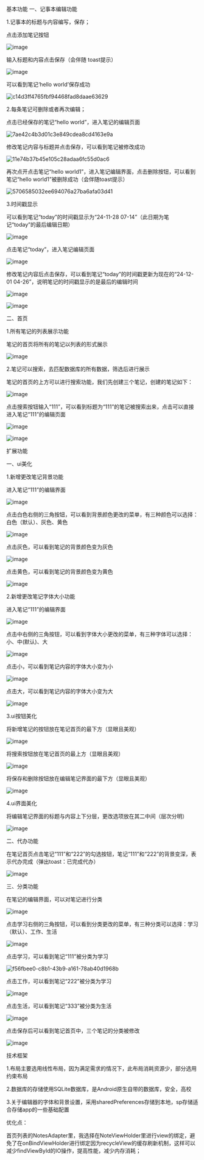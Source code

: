 基本功能
一、记事本编辑功能

1.记事本的标题与内容编写，保存；

点击添加笔记按钮

![image](https://github.com/user-attachments/assets/08ed1b02-2334-45ab-bbf0-2a9a4345c9b3)

输入标题和内容点击保存（会伴随 toast提示）

![image](https://github.com/user-attachments/assets/dd97deab-e3d2-4b38-90ee-c3dd27476ff0)

可以看到笔记‘hello world’保存成功

![c14d3ff4765fbf94468fad8daae63629](https://github.com/user-attachments/assets/1192cf98-1fb6-4a3b-872d-d8ca09cae8e4)

2.每条笔记可删除或者再次编辑；

点击已经保存的笔记“hello world”，进入笔记的编辑页面

![7ae42c4b3d01c3e849cdea8cd4163e9a](https://github.com/user-attachments/assets/7252abf9-bb3e-4254-b9f5-8a79d4c3c8cb)

修改笔记内容与标题并点击保存，可以看到笔记被修改成功

![11e74b37b45e105c28adaa6fc55d0ac6](https://github.com/user-attachments/assets/539ce0ce-2971-4efc-9452-b430f27baff2)

再次点开点击笔记“hello world1”，进入笔记编辑界面，点击删除按钮，可以看到笔记“hello world1”被删除成功（会伴随toast提示）

![5706585032ee694076a27ba6afa03d41](https://github.com/user-attachments/assets/278cd14a-181b-453b-8f5d-ba4ce5ecb456)

3.时间戳显示

可以看到笔记“today”的时间戳显示为“24-11-28 07-14”（此日期为笔记“today”的最后编辑日期）

![image](https://github.com/user-attachments/assets/c1ab2e1f-448b-44bc-b0e6-6cd5cc3e1e16)

点击笔记“today”，进入笔记编辑页面

![image](https://github.com/user-attachments/assets/3b63efb0-38c4-45bf-942a-fdf03903d0fa)

修改笔记内容后点击保存，可以看到笔记“today”的时间戳更新为现在的“24-12-01 04-26”，说明笔记的时间戳显示的是最后的编辑时间

![image](https://github.com/user-attachments/assets/dbbf357f-569c-456e-a884-79aa6af1bf20)

![image](https://github.com/user-attachments/assets/a8f39bd6-5d50-4b2b-9af3-87b0ed6b0871)

二、首页

1.所有笔记的列表展示功能

笔记的首页将所有的笔记以列表的形式展示

![image](https://github.com/user-attachments/assets/bab95f18-680d-420b-aebc-90931f3d466f)

2.笔记可以搜索，去匹配数据库的所有数据，筛选后进行展示

笔记的首页的上方可以进行搜索功能，我们先创建三个笔记，创建的笔记如下：

![image](https://github.com/user-attachments/assets/06bb5899-f3ed-403d-817a-f23a289a9124)

点击搜索按钮输入“111”，可以看到标题为“111”的笔记被搜索出来，点击可以直接进入笔记“111”的编辑页面

![image](https://github.com/user-attachments/assets/84e19682-b2db-4c5d-a0ab-c7b08ae29312)

![image](https://github.com/user-attachments/assets/3fe29a02-ddd4-44f9-87e6-d6a2d4909f50)

扩展功能

一、ui美化

1.新增更改笔记背景功能

进入笔记“111”的编辑界面

![image](https://github.com/user-attachments/assets/a91f9728-8e3b-4c6f-876f-bd177a612a76)

点击白色右侧的三角按钮，可以看到背景颜色更改的菜单，有三种颜色可以选择：白色（默认）、灰色、黄色

![image](https://github.com/user-attachments/assets/d086933d-dd06-4005-b0ee-c911af9246d7)

点击灰色，可以看到笔记的背景颜色变为灰色

![image](https://github.com/user-attachments/assets/6e1f8ec3-08d8-4cf4-8381-64c36b5cb0d7)

点击黄色，可以看到笔记的背景颜色变为黄色

![image](https://github.com/user-attachments/assets/d4d32b65-1eb4-45ab-81ba-7b79a4d348fe)

2.新增更改笔记字体大小功能

进入笔记“111”的编辑界面

![image](https://github.com/user-attachments/assets/1a1b5b1b-e4c5-4381-a98c-036c8f7e5ac5)

点击中右侧的三角按钮，可以看到字体大小更改的菜单，有三种字体可以选择：小、中(默认)、大

![image](https://github.com/user-attachments/assets/4e5defd2-03fc-4ff4-b6ac-746f5dd8713a)

点击小，可以看到笔记内容的字体大小变为小

![image](https://github.com/user-attachments/assets/694259ec-c662-4b66-9d3e-bc0fc7baf23a)

点击大，可以看到笔记内容的字体大小变为大

![image](https://github.com/user-attachments/assets/37ebabf0-5b55-4666-92ca-ded009378717)

3.ui按钮美化

将新增笔记的按钮放在笔记首页的最下方（显眼且美观）

![image](https://github.com/user-attachments/assets/7c3c9dc0-3e01-4373-9a86-b349a4372338)

将搜索按钮放在笔记首页的最上方（显眼且美观）

![image](https://github.com/user-attachments/assets/1268ef90-8d54-428f-b425-adc6f7a1dc78)

将保存和删除按钮放在编辑笔记界面的最下方（显眼且美观）

![image](https://github.com/user-attachments/assets/2eed936a-f3b6-4838-a383-d3effae7150a)

4.ui界面美化

将编辑笔记界面的标题与内容上下分层，更改选项放在其二中间（层次分明）

![image](https://github.com/user-attachments/assets/e8beb5c4-7196-4b63-b112-c6db1556becb)

二、代办功能

在笔记首页点击笔记“111”和“222”的勾选按钮，笔记“111”和“222”的背景变深，表示代办完成（弹出toast：已完成代办）

![image](https://github.com/user-attachments/assets/46b810bb-db2c-4db7-bd5c-f0b55b1fb05c)

三、分类功能

在笔记的编辑界面，可以对笔记进行分类

![image](https://github.com/user-attachments/assets/583180a7-758c-4723-829f-35c63f9df775)

点击学习右侧的三角按钮，可以看到分类更改的菜单，有三种分类可以选择：学习（默认）、工作、生活

![image](https://github.com/user-attachments/assets/604f6e5c-9252-4f42-b851-735f6c552bb2)

点击学习，可以看到笔记“111”被分类为学习

![f56fbee0-c8b1-43b9-a161-78ab40d1968b](https://github.com/user-attachments/assets/731935f3-b61a-4216-b9b9-e4d3deb6f76d)

点击工作，可以看到笔记“222”被分类为学习

![image](https://github.com/user-attachments/assets/8d15ef01-1fd2-45c7-ac8e-dd8d7e51478a)

点击生活，可以看到笔记“333”被分类为生活

![image](https://github.com/user-attachments/assets/8a01c149-5bba-4444-be18-afb5abdb78bd)

点击保存后可以看到笔记首页中，三个笔记的分类被修改

![image](https://github.com/user-attachments/assets/2b2266f5-a35d-48d5-81c5-33914247f263)

技术框架

1.布局主要选用线性布局，因为满足需求的情况下，此布局消耗资源少，部分选用约束布局

2.数据库的存储使用SQLite数据库，是Android原生自带的数据库，安全，高校

3.关于编辑器的字体和背景设置，采用sharedPreferences存储到本地，sp存储适合存储app的一些基础配置

优化点：

首页列表的NotesAdapter里，我选择在NoteViewHolder里进行view的绑定，避免了在onBindViewHolder进行绑定因为recycleView的缓存刷新机制，这样可以减少findViewById的IO操作，提高性能，减少内存消耗；
